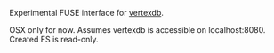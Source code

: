 
Experimental FUSE interface for [vertexdb](http://github.com/stevedekorte/vertexdb).

OSX only for now. Assumes vertexdb is accessible on localhost:8080. Created FS is read-only.